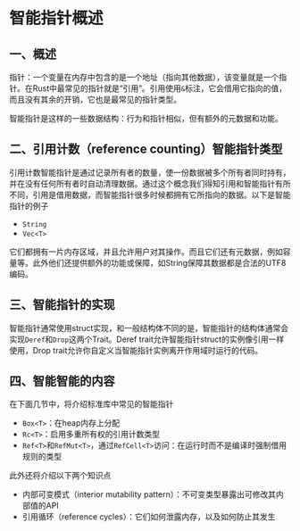 # 智能指针概述

## 一、概述

指针：一个变量在内存中包含的是一个地址（指向其他数据），该变量就是一个指针。在Rust中最常见的指针就是“引用”。引用使用`&`标注，它会借用它指向的值，而且没有其余的开销，它也是最常见的指针类型。

智能指针是这样的一些数据结构：行为和指针相似，但有额外的元数据和功能。

## 二、引用计数（reference counting）智能指针类型

引用计数智能指针是通过记录所有者的数量，使一份数据被多个所有者同时持有，并在没有任何所有者时自动清理数据。通过这个概念我们得知引用和智能指针有所不同，引用是借用数据，而智能指针很多时候都拥有它所指向的数据。以下是智能指针的例子

- `String`
- `Vec<T>`

它们都拥有一片内存区域，并且允许用户对其操作。而且它们还有元数据，例如容量等。此外他们还提供额外的功能或保障，如String保障其数据都是合法的UTF8编码。

## 三、智能指针的实现

智能指针通常使用struct实现，和一般结构体不同的是，智能指针的结构体通常会实现`Deref`和`Drop`这两个Trait。Deref trait允许智能指针struct的实例像引用一样使用，Drop trait允许你自定义当智能指针实例离开作用域时运行的代码。

## 四、智能智能的内容

在下面几节中，将介绍标准库中常见的智能指针

- `Box<T>`：在heap内存上分配
- `Rc<T>`：启用多重所有权的引用计数类型
- `Ref<T>`和`RefMut<T>`，通过`RefCell<T>`访问：在运行时而不是编译时强制借用规则的类型

此外还将介绍以下两个知识点

- 内部可变模式（interior mutability pattern）：不可变类型暴露出可修改其内部值的API
- 引用循环（reference cycles）：它们如何泄露内存，以及如何防止其发生
